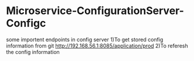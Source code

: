 # Microservice-ConfigurationServer-Configc
some importent endpoints in config server
1)To get stored config information from git 
http://192.168.56.1:8085/application/prod
2)To referesh the config information
